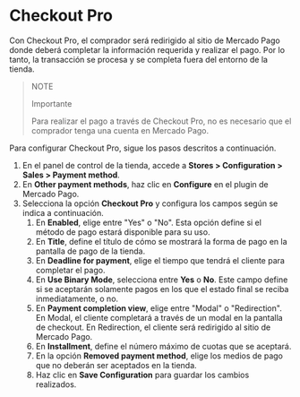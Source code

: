 # Checkout Pro

Con Checkout Pro, el comprador será redirigido al sitio de Mercado Pago donde deberá completar la información requerida y realizar el pago. Por lo tanto, la transacción se procesa y se completa fuera del entorno de la tienda. 

> NOTE
>
> Importante
>
> Para realizar el pago a través de Checkout Pro, no es necesario que el comprador tenga una cuenta en Mercado Pago.

Para configurar Checkout Pro, sigue los pasos descritos a continuación.

1. En el panel de control de la tienda, accede a **Stores > Configuration > Sales > Payment method**.
2. En **Other payment methods**, haz clic en **Configure** en el plugin de Mercado Pago.
3. Selecciona la opción **Checkout Pro** y configura los campos según se indica a continuación.
    1. En **Enabled**, elige entre "Yes" o "No". Esta opción define si el método de pago estará disponible para su uso.
    2. En **Title**, define el título de cómo se mostrará la forma de pago en la pantalla de pago de la tienda.
    3. En **Deadline for payment**, elige el tiempo que tendrá el cliente para completar el pago.
    4. En **Use Binary Mode**, selecciona entre **Yes** o **No**. Este campo define si se aceptarán solamente pagos en los que el estado final se reciba inmediatamente, o no.
    5. En **Payment completion view**, elige entre "Modal" o "Redirection". En Modal, el cliente completará a través de un modal en la pantalla de checkout. En Redirection, el cliente será redirigido al sitio de Mercado Pago.
    6. En **Installment**, define el número máximo de cuotas que se aceptará.
    7. En la opción **Removed payment method**, elige los medios de pago que no deberán ser aceptados en la tienda.
    8. Haz clic en **Save Configuration** para guardar los cambios realizados.
